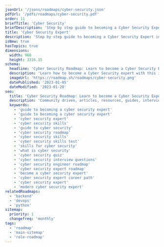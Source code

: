 ```yaml
---
jsonUrl: '/jsons/roadmaps/cyber-security.json'
pdfUrl: '/pdfs/roadmaps/cyber-security.pdf'
order: 11
briefTitle: 'Cyber Security'
briefDescription: 'Step by step guide to becoming a Cyber Security Expert in 2023'
title: 'Cyber Security Expert'
description: 'Step by step guide to becoming a Cyber Security Expert in 2023'
isNew: true
hasTopics: true
dimensions:
  width: 968
  height: 3316.15
schema:
  headline: 'Cyber Security Roadmap: Learn to become a Cyber Security Expert'
  description: 'Learn how to become a Cyber Security expert with this interactive step by step guide in 2023. We also have resources and short descriptions attached to the roadmap items so you can get everything you want to learn in one place.'
  imageUrl: 'https://roadmap.sh/roadmaps/cyber-security.png'
  datePublished: '2023-01-05'
  dateModified: '2023-01-20'
seo:
  title: 'Cyber Security Roadmap: Learn to become a Cyber Security Expert'
  description: 'Community driven, articles, resources, guides, interview questions, quizzes for cyber security. Learn to become a modern Cyber Security Expert by following the steps, skills, resources and guides listed in this roadmap.'
  keywords:
    - 'guide to becoming a cyber security expert'
    - 'guide to becoming a cyber security expert'
    - 'cyber security expert'
    - 'cyber security skills'
    - 'guide to cyber security'
    - 'cyber security roadmap'
    - 'cyber security skills'
    - 'cyber security skills test'
    - 'skills for cyber security'
    - 'what is cyber security'
    - 'cyber security quiz'
    - 'cyber security interview questions'
    - 'cyber security engineer roadmap'
    - 'cyber security expert roadmap'
    - 'become a cyber security expert'
    - 'cyber security expert career path'
    - 'cyber security expert'
    - 'modern cyber security expert'
relatedRoadmaps:
  - 'backend'
  - 'devops'
  - 'python'
sitemap:
  priority: 1
  changefreq: 'monthly'
tags:
  - 'roadmap'
  - 'main-sitemap'
  - 'role-roadmap'
---
```


